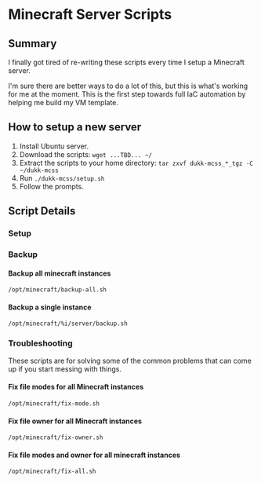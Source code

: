 # Minecraft Server Scripts

## Summary

I finally got tired of re-writing these scripts every time I setup a Minecraft server.

I'm sure there are better ways to do a lot of this, but this is what's working for me at the moment. This is the first step towards full IaC automation by helping me build my VM template.

## How to setup a new server

1. Install Ubuntu server.
2. Download the scripts: `wget ...TBD... ~/`
3. Extract the scripts to your home directory: `tar zxvf dukk-mcss_*_tgz -C ~/dukk-mcss`
4. Run `./dukk-mcss/setup.sh`
5. Follow the prompts.

## Script Details

### Setup

### Backup

#### Backup all minecraft instances

`/opt/minecraft/backup-all.sh`

#### Backup a single instance

`/opt/minecraft/%i/server/backup.sh`

### Troubleshooting

These scripts are for solving some of the common problems that can come up if you start messing with things.

#### Fix file modes for all Minecraft instances

`/opt/minecraft/fix-mode.sh`

#### Fix file owner for all Minecraft instances

`/opt/minecraft/fix-owner.sh`

#### Fix file modes and owner for all minecraft instances

`/opt/minecraft/fix-all.sh`
